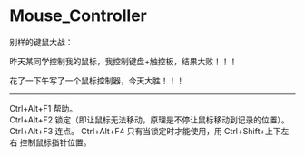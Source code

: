 # Mouse_Controller

别样的键鼠大战：

昨天某同学控制我的鼠标，我控制键盘+触控板，结果大败！！！

花了一下午写了一个鼠标控制器，今天大胜！！！

---

Ctrl+Alt+F1 帮助。  
Ctrl+Alt+F2 锁定（即让鼠标无法移动，原理是不停让鼠标移动到记录的位置）。  
Ctrl+Alt+F3 连点。
Ctrl+Alt+F4 只有当锁定时才能使用，用 Ctrl+Shift+上下左右 控制鼠标指针位置。
